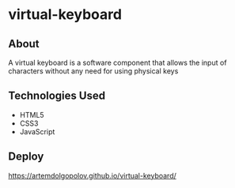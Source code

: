 # virtual-keyboard

## About

A virtual keyboard is a software component that allows the input of characters without any need for using physical keys

## Technologies Used

- HTML5
- CSS3
- JavaScript

## Deploy

https://artemdolgopolov.github.io/virtual-keyboard/
